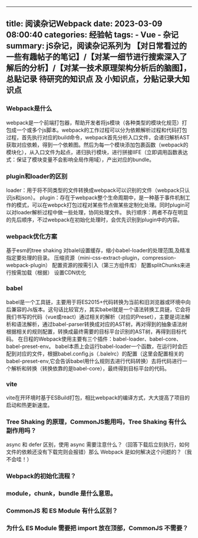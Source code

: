 
---
title: 阅读杂记Webpack
date: 2023-03-09 08:00:40
categories: 经验帖
tags:
    - Vue
    - 杂记
summary: jS杂记，阅读杂记系列为 【对日常看过的一些有趣帖子的笔记】/【对某一细节进行搜索深入了解后的分析】/【对某一技术原理架构分析后的脑图】，总贴记录 待研究的知识点 及 小知识点，分贴记录大知识点
---


### Webpack是什么
webpack是一个前端打包器，帮助开发者将js模块（各种类型的模块化规范）打包成一个或多个js脚本。webpack的工作过程可以分为依赖解析过程和代码打包过程，首先执行对应的build命令，webpack首先分析入口文件，会递归解析AST获取对应依赖，得到一个依赖图。然后为每一个模块添加包裹函数（webpack的模块化），从入口文件为起点，递归执行模块，进行拼接IIFE（立即调用函数表达式：保证了模块变量不会影响全局作用域），产出对应的bundle。


### plugin和loader的区别
loader：用于将不同类型的文件转换成webpack可以识别的文件（webpack只认识js和json）。
plugin：存在于webpack整个生命周期中，是一种基于事件机制工作的模式，可以在webpck打包过程对某些节点做某些定制化处理。同时plugin可以对loader解析过程中做一些处理，协同处理文件。
执行顺序：两者不存在明显的先后顺序，不过webpack在初始化处理时，会优先识别到plugin中的内容。


### webpack优化方案
基于esm的tree shaking
对balel设置缓存，缩小babel-loader的处理范围,及精准指定要处理的目录。
压缩资源（mini-css-extract-plugin，compression-webpack-plugin）
配置资源的按需引入（第三方组件库）
配置splitChunks来进行按需加载（根据）
设置CDN优化

### babel
babel是一个工具链，主要用于将ES2015+代码转换为当前和旧浏览器或环境中向后兼容的Js版本。这句话比较官方，其实babel就是一个语法转换工具链，它会将我们书写的代码（vue或react）通过相关的解析（对应的Preset），主要是词法解析和语法解析，通过babel-parser转换成对应的AST树，再对得到的抽象语法树根据相关的规则配置，转换成最终需要的目标平台识别的AST树，再得到目标代码。
在日程的Webpack使用主要有三个插件：babel-loader、babel-core、babel-preset-env。
babel本质上会运行babel-loader一个函数，在运行时会匹配到对应的文件，根据babel.config.js（.balelrc）的配置（这里会配置相关的babel-preset-env,它会告诉babel用什么规则去进行代码转换）去将代码进行一个解析和转换（转换依靠的是babel-core），最终得到目标平台的代码。

### vite
vite在开环境时基于ESBuild打包，相比webpack的编译方式，大大提高了项目的启动和热更新速度。

### Tree Shaking 的原理，CommonJS能用吗，Tree Shaking 有什么副作用吗？

async 和 defer 区别，使用 async 需要注意什么？（回答下载后立刻执行，如何文件的依赖还没有下载完则会报错）那么 Webpack 是如何解决这个问题的？（我不会哇！）

### Webpack的初始化流程？

### module，chunk，bundle 是什么意思。

### CommonJS 和 ES Module 有什么区别？

### 为什么 ES Module 需要把 import 放在顶部，CommonJS 不需要？